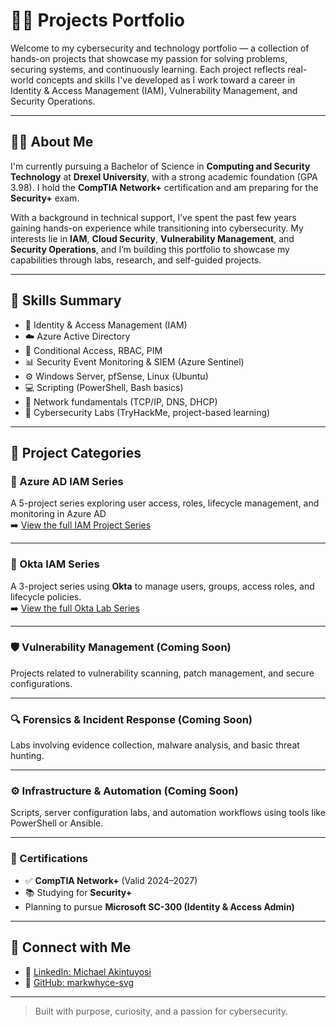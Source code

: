 # 👨‍💻 Projects Portfolio

Welcome to my cybersecurity and technology portfolio — a collection of hands-on projects that showcase my passion for solving problems, securing systems, and continuously learning. Each project reflects real-world concepts and skills I've developed as I work toward a career in Identity & Access Management (IAM), Vulnerability Management, and Security Operations.

---

## 🙋‍♂️ About Me

I'm currently pursuing a Bachelor of Science in **Computing and Security Technology** at **Drexel University**, with a strong academic foundation (GPA 3.98). I hold the **CompTIA Network+** certification and am preparing for the **Security+** exam.

With a background in technical support, I’ve spent the past few years gaining hands-on experience while transitioning into cybersecurity. My interests lie in **IAM**, **Cloud Security**, **Vulnerability Management**, and **Security Operations**, and I’m building this portfolio to showcase my capabilities through labs, research, and self-guided projects.

---

## 🧠 Skills Summary

- 🔐 Identity & Access Management (IAM)
- ☁️ Azure Active Directory
- 🧱 Conditional Access, RBAC, PIM
- 📊 Security Event Monitoring & SIEM (Azure Sentinel)
- ⚙️ Windows Server, pfSense, Linux (Ubuntu)
- 💻 Scripting (PowerShell, Bash basics)
- 📡 Network fundamentals (TCP/IP, DNS, DHCP)
- 🧪 Cybersecurity Labs (TryHackMe, project-based learning)

---

## 📂 Project Categories

### 🔐 Azure AD IAM Series
A 5-project series exploring user access, roles, lifecycle management, and monitoring in Azure AD  
➡️ [View the full IAM Project Series](https://github.com/markwhyce-svg/iam-project-series)

---
### 🔐 Okta IAM Series  
A 3-project series using **Okta** to manage users, groups, access roles, and lifecycle policies.  
➡️ [View the full Okta Lab Series](https://github.com/markwhyce-svg/okta-iam-lab-series)

---

### 🛡️ Vulnerability Management (Coming Soon)
Projects related to vulnerability scanning, patch management, and secure configurations.

---

### 🔍 Forensics & Incident Response (Coming Soon)
Labs involving evidence collection, malware analysis, and basic threat hunting.

---

### ⚙️ Infrastructure & Automation (Coming Soon)
Scripts, server configuration labs, and automation workflows using tools like PowerShell or Ansible.

---

### 📜 Certifications

- ✅ **CompTIA Network+** (Valid 2024–2027)
- 📚 Studying for **Security+**
- Planning to pursue **Microsoft SC-300 (Identity & Access Admin)**

---

## 📎 Connect with Me

- 🔗 [LinkedIn: Michael Akintuyosi](https://www.linkedin.com/in/michael-akintuyosi-025317183/)
- 📂 [GitHub: markwhyce-svg](https://github.com/markwhyce-svg)

---

> Built with purpose, curiosity, and a passion for cybersecurity.
